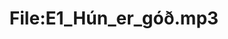 ---
title: File:E1_Hún_er_góð.mp3
recording of: Hún er góð.
reading speed: slow
speaker: E
license: CC0
---